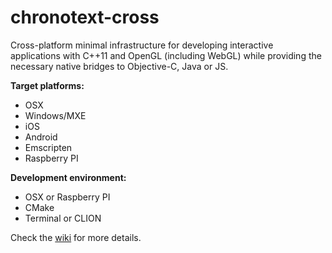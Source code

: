 # chronotext-cross

Cross-platform minimal infrastructure for developing interactive applications with C++11 and OpenGL (including WebGL) while providing the necessary native bridges to Objective-C, Java or JS.

**Target platforms:**
- OSX
- Windows/MXE
- iOS
- Android
- Emscripten
- Raspberry PI

**Development environment:**
- OSX or Raspberry PI
- CMake
- Terminal or CLION

Check the [wiki](https://github.com/arielm/chronotext-cross/wiki) for more details.
